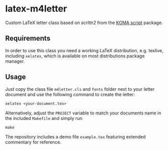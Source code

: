 latex-m4letter
============

Custom LaTeX letter class based on *scrlttr2* from the [KOMA
script](https://komascript.de/) package.

## Requirements

In order to use this class you need a working LaTeX distribution, e.g. texlive,
including `xelatex`, which is available on most distributions package manager.

## Usage

Just copy the class file `m4letter.cls` and `fonts` folder next to your letter
document and use the following command to create the letter:

    xelatex <your-document.tex>

Alternatively, adjust the `PROJECT` variable to match your documents name in
the included `Makefile` and simply run

    make

The repository includes a demo file `example.tex` featuring extended commentary
for reference.
